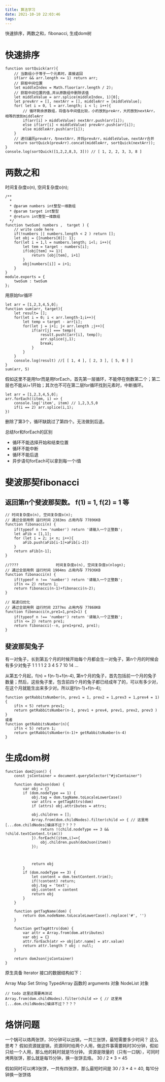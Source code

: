 ```yaml
---
title: 算法学习
date: 2021-10-10 22:03:46
tags:
---
```

快速排序，两数之和，fibonacci, 生成dom树

<!--more-->

# 快速排序

```
function sortQuick(arr){
    // 当数组小于等于一个元素时，直接返回
    if(arr && arr.length <= 1) return arr;
    // 获取中间位置
    let middleIndex = Math.floor(arr.length / 2);
    // 获取中间位置的值,并从原数组中删除该值
    let middleValue = arr.splice(middleIndex, 1)[0];
    let prevArr = [], nextArr = [], middleArr = [middleValue];
    for( let i = 0, l = arr.length; i < l; i++){
        // 循环剩余原数组，将值与中间值比较，小的放到preArr，大的放到nextArr，相等的放到middleArr
        if(arr[i] > middleValue) nextArr.push(arr[i]);
        else if(arr[i] < middleValue) prevArr.push(arr[i]);
        else middleArr.push(arr[i]);
    }
    // 递归遍历prevArr，与nextArr，并将prevArr，middleValue，nextArr合并
    return sortQuick(prevArr).concat(middleArr, sortQuick(nextArr));
}
console.log(sortQuick([1,2,2,8,3, 3])) // [ 1, 2, 2, 3, 3, 8 ]
```

# 两数之和

时间复杂度o(n), 空间复杂度o(n);

```
/**
  * 
  * @param numbers int整型一维数组 
  * @param target int整型 
  * @return int整型一维数组
  */
function twoSum( numbers ,  target ) {
    // write code here
    if(!numbers || numbers.length < 2 ) return [];
    let obj = {[numbers[0]]: 1};
    for(let i = 1,l = numbers.length; i<l; i++){    
        let tem = target - numbers[i];
        if(obj[tem] >= 1){
            return [obj[tem], i+1]
        }
        obj[numbers[i]] = i+1;
    }
}
module.exports = {
    twoSum : twoSum
};
```
用原始for循环

```
let arr = [1,2,3,4,5,0];
function sum(arr, target){
    let result= [];
    for(let i = 0; i < arr.length-1;i++){
        let temp = target - arr[i];
        for(let j = i+1; j< arr.length ;j++){
            if(arr[j] === temp){
                result.push([arr[i], temp]);
                arr.splice(j,1);
                break;
            }
        }
    }
    console.log(result) //[ [ 1, 4 ], [ 2, 3 ], [ 5, 0 ] ]
}
sum(arr, 5)
```
假如这里不是用for而是用forEach，首先第一层循环，不能停在倒数第二个；第二层也不能从i+1开始；其次也不可在第二层for循环找到元素时，中断循环。

```
let arr = [1,2,3,4,5,0];
arr.forEach((item, i) => {
    console.log('item', item) // 1,2,3,5,0
    if(i == 2) arr.splice(i,1);
})
```
删除了第3个，循环缺跳过了第四个。无法做到后退。

总结for和forEach的区别
- 循环不能选择开始和结束位置
- 循环不能中断
- 循环不能后退
- 异步语句forEach可以拿到每一个i值

# 斐波那契fibonacci

## 返回第n个斐波那契数。 f(1) = 1, f(2) = 1 等

```
// 时间复杂度o(n), 空间复杂度o(n);
// 通过全部用例 运行时间 2383ms 占用内存 77896KB
function fibonacci(n) {
    if(typeof n !== 'number') return '请输入一个正整数';
    let aFib = [1,1];
    for (let i = 2; i< n; i++){
        aFib.push(aFib[i-1]+aFib[i-2])
    }
    return aFib[n-1];
}
```

```
//????                 时间复杂度o(n), 空间复杂度o(nlogn);
// 通过全部用例 运行时间 1904ms 占用内存 77936KB
function fibonacci(n) {
    if(typeof n !== 'number') return '请输入一个正整数';
    if(n <= 2) return 1;
    return fibonacci(n-1)+fibonacci(n-2);
}
```

```
// 尾递归优化
// 通过全部用例 运行时间 2377ms 占用内存 77868KB
function fibonacci(n,pre1=1,pre2=1) {
    if(typeof n !== 'number') return '请输入一个正整数';
    if(n <= 2) return pre1;
    return fibonacci(--n, pre1+pre2, pre1);
}
```
## 斐波那契兔子
有一对兔子，长到第五个月的时候开始每个月都会生一对兔子，第n个月的时候会有多少对兔子
1
1
1
1
2
3
4
5
7
10
14
...

从第五个月起，f(n) = f(n-1)+f(n-4), 第n个月的兔子，首先包括前一个月的兔子数量；然后，这些兔子里，包含前四个月的兔子都已经成年了的，可以有多少对，在这个月就能生出来多少对。所以是f(n-1)+f(n-4);

```
function getRabbitsNumber(n, prev1 = 1, prev2 = 1,prev3 = 1,prev4 = 1){
    if(n < 5) return prev1;
    return getRabbitsNumber(n-1, prev1 + prev4, prev1, prev2, prev3 )
}
或者
function getRabbitsNumber(n){
    if(n < 5) return 1;
    return getRabbitsNumber(n-1)+ getRabbitsNumber(n-4)
}
```

# 生成dom树

```
function dom2json() {
    const jsContainer = document.querySelector("#jsContainer")

    function domJson(dom) {
        var obj = {}
        if (dom.nodeType == 1) {
            obj.tag = dom.tagName.toLocaleLowerCase()
            var attrs = getTagAttrs(dom)
            if (attrs) obj.attributes = attrs;
            
            obj.children = [];
            Array.from(dom.childNodes).filter(child => { // 这里用[...dom.childNodes]编译不过？？？？
                return !(child.nodeType == 3 && !child.textContent.trim())
            }).forEach((item,i)=>{
                obj.children.push(domJson(item))
            });
                
            
            
            return obj
        }
        if (dom.nodeType == 3) {
            let content = dom.textContent.trim();
            if(!content) return;
            obj.tag = 'text';
            obj.content = content
            return obj
        }
    }

    function getTagName(dom) {
        return dom.nodeName.toLocaleLowerCase().replace('#', '')
    }

    function getTagAttrs(dom) {
        var attr = Array.from(dom.attributes)
        var obj = {}
        attr.forEach(atr => obj[atr.name] = atr.value)
        return attr.length ? obj : null;
    }

    return domJson(jsContainer)
}
```
原生具备 Iterator 接口的数据结构如下：

Array
Map
Set
String
TypedArray
函数的 arguments 对象
NodeList 对象

```
// todo 这里还需要再测试
Array.from(dom.childNodes).filter(child => { // 这里用[...dom.childNodes]编译不过？？？？
```

# 烙饼问题
一个锅可以烙两张饼，30分钟可以出锅，一共三张饼，最短需要多少时间？
这么思考？
假如资源就是锅，资源同时给两个人用，做这件事需要耗时30分钟，假如只给一个人用，那么他的耗时就是15分钟。
资源是限量的（只有一口锅），可同时烤两张饼，那么就是每15分钟，换一张饼去烙。
30 / 2 * 3 = 45

假如同时可以烤3张饼，一共有四张饼，那么最短时间是 30 / 3 * 4 = 40, 每10分钟换一张饼烙

